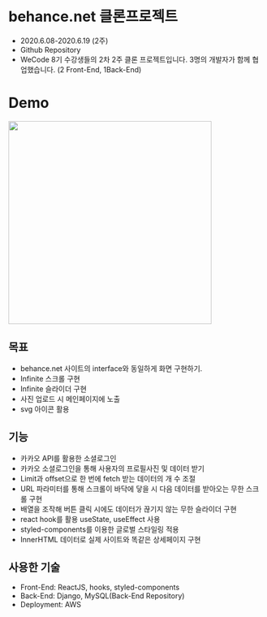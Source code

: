 # behance.net 클론프로젝트

- 2020.6.08-2020.6.19 (2주)
- Github Repository
- WeCode 8기 수강생들의 2차 2주 클론 프로젝트입니다. 3명의 개발자가 함께 협업했습니다. (2 Front-End, 1Back-End)

# Demo
<a href="https://youtu.be/SYwS8Oii69w" target="_blank">
<img src="https://i.ytimg.com/vi/G-K1Xp-wdJ0/original.jpg" width="400">
</a>

## 목표
- behance.net 사이트의 interface와 동일하게 화면 구현하기.
- Infinite 스크롤 구현
- Infinite 슬라이더 구현
- 사진 업로드 시 메인페이지에 노출
- svg 아이콘 활용

## 기능
- 카카오 API를 활용한 소셜로그인
- 카카오 소셜로그인을 통해 사용자의 프로필사진 및 데이터 받기
- Limit과 offset으로 한 번에 fetch 받는 데이터의 개 수 조절
- URL 파라미터를 통해 스크롤이 바닥에 닿을 시 다음 데이터를 받아오는 무한 스크롤 구현
- 배열을 조작해 버튼 클릭 시에도 데이터가 끊기지 않는 무한 슬라이더 구현
- react hook를 활용 useState, useEffect 사용
- styled-components를 이용한 글로벌 스타일링 적용 
- InnerHTML 데이터로 실제 사이트와 똑같은 상세페이지 구현

## 사용한 기술
- Front-End: ReactJS, hooks, styled-components
- Back-End: Django, MySQL(Back-End Repository)
- Deployment: AWS
